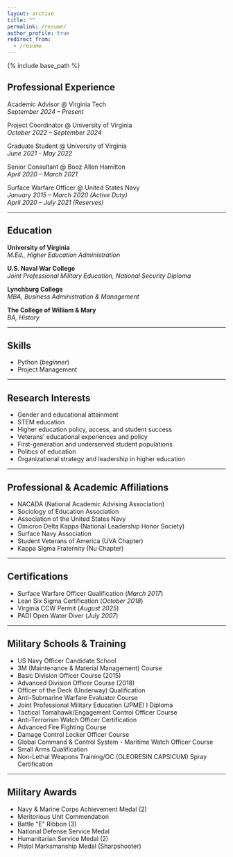 ```yaml
---
layout: archive
title: ""
permalink: /resume/
author_profile: true
redirect_from:
  - /resume
---
```


{% include base_path %}


## Professional Experience

Academic Advisor @ Virginia Tech  
_September 2024 – Present_  

Project Coordinator @ University of Virginia  
_October 2022 – September 2024_  

Graduate Student @ University of Virginia  
_June 2021 - May 2022_  

Senior Consultant @ Booz Allen Hamilton  
_April 2020 – March 2021_  

Surface Warfare Officer @ United States Navy  
_January 2015 – March 2020 (Active Duty)_  
_April 2020 – July 2021 (Reserves)_  

---
## Education

**University of Virginia**  
*M.Ed., Higher Education Administration*  

**U.S. Naval War College**  
*Joint Professional Military Education, National Security Diploma*  

**Lynchburg College**  
*MBA, Business Administration & Management*  

**The College of William & Mary**  
*BA, History*  

---
## Skills

- Python (_beginner_)  
- Project Management  

---
## Research Interests

- Gender and educational attainment  
- STEM education  
- Higher education policy, access, and student success  
- Veterans’ educational experiences and policy  
- First-generation and underserved student populations  
- Politics of education  
- Organizational strategy and leadership in higher education  

---
## Professional & Academic Affiliations

- NACADA (National Academic Advising Association)  
- Sociology of Education Association  
- Association of the United States Navy  
- Omicron Delta Kappa (National Leadership Honor Society)  
- Surface Navy Association  
- Student Veterans of America (UVA Chapter)  
- Kappa Sigma Fraternity (Nu Chapter)  

---
## Certifications

- Surface Warfare Officer Qualification (_March 2017_)  
- Lean Six Sigma Certification (_October 2018_)  
- Virginia CCW Permit (_August 2025_)  
- PADI Open Water Diver (_July 2007_)  

---
## Military Schools & Training

- US Navy Officer Candidate School  
- 3M (Maintenance & Material Management) Course  
- Basic Division Officer Course (2015)  
- Advanced Division Officer Course (2018)  
- Officer of the Deck (Underway) Qualification  
- Anti-Submarine Warfare Evaluator Course  
- Joint Professional Military Education (JPME) I Diploma
- Tactical Tomahawk/Engagement Control Officer Course  
- Anti-Terrorism Watch Officer Certification  
- Advanced Fire Fighting Course  
- Damage Control Locker Officer Course  
- Global Command & Control System - Maritime Watch Officer Course  
- Small Arms Qualification  
- Non-Lethal Weapons Training/OC (OLEORESIN CAPSICUM) Spray Certification  

---
## Military Awards

- Navy & Marine Corps Achievement Medal (2)  
- Meritorious Unit Commendation  
- Battle "E" Ribbon (3)  
- National Defense Service Medal  
- Humanitarian Service Medal (2)  
- Pistol Marksmanship Medal (Sharpshooter)  